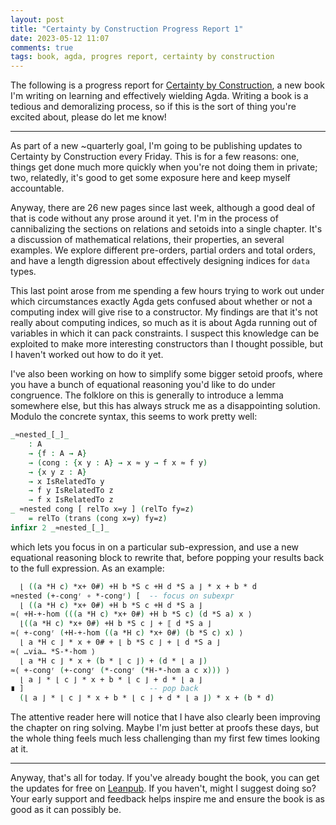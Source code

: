 ```yaml
---
layout: post
title: "Certainty by Construction Progress Report 1"
date: 2023-05-12 11:07
comments: true
tags: book, agda, progres report, certainty by construction
---
```


The following is a progress report for [Certainty by
Construction][cbc], a new book I'm
writing on learning and effectively wielding Agda. Writing a book is a tedious
and demoralizing process, so if this is the sort of thing you're excited about,
please do let me know!

[cbc]: https://leanpub.com/certainty-by-construction

---

As part of a new ~quarterly goal, I'm going to be publishing updates to
Certainty by Construction every Friday. This is for a few reasons: one, things
get done much more quickly when you're not doing them in private; two,
relatedly, it's good to get some exposure here and keep myself accountable.

Anyway, there are 26 new pages since last week, although a good deal of that is
code without any prose around it yet. I'm in the process of cannibalizing the
sections on relations and setoids into a single chapter. It's a discussion of
mathematical relations, their properties, an several examples. We explore
different pre-orders, partial orders and total orders, and have a length
digression about effectively designing indices for `data` types.

This last point arose from me spending a few hours trying to work out under
which circumstances exactly Agda gets confused about whether or not a computing
index will give rise to a constructor. My findings are that it's not really
about computing indices, so much as it is about Agda running out of variables in
which it can pack constraints. I suspect this knowledge can be exploited to make
more interesting constructors than I thought possible, but I haven't worked out
how to do it yet.

I've also been working on how to simplify some bigger setoid proofs, where you
have a bunch of equational reasoning you'd like to do under congruence. The
folklore on this is generally to introduce a lemma somewhere else, but this has
always struck me as a disappointing solution. Modulo the concrete syntax, this
seems to work pretty well:

```agda
_≈nested_[_]_
    : A
    → {f : A → A}
    → (cong : {x y : A} → x ≈ y → f x ≈ f y)
    → {x y z : A}
    → x IsRelatedTo y
    → f y IsRelatedTo z
    → f x IsRelatedTo z
_ ≈nested cong [ relTo x=y ] (relTo fy=z)
    = relTo (trans (cong x=y) fy=z)
infixr 2 _≈nested_[_]_
```

which lets you focus in on a particular sub-expression, and use a new equational
reasoning block to rewrite that, before popping your results back to the full
expression. As an example:

```agda
  ⌊ ((a *H c) *x+ 0#) +H b *S c +H d *S a ⌋ * x + b * d
≈nested (+-congʳ ∘ *-congʳ) [  -- focus on subexpr
  ⌊ ((a *H c) *x+ 0#) +H b *S c +H d *S a ⌋
≈⟨ +H-+-hom (((a *H c) *x+ 0#) +H b *S c) (d *S a) x ⟩
  ⌊((a *H c) *x+ 0#) +H b *S c ⌋ + ⟦ d *S a ⌋
≈⟨ +-congʳ (+H-+-hom ((a *H c) *x+ 0#) (b *S c) x) ⟩
  ⌊ a *H c ⌋ * x + 0# + ⌊ b *S c ⌋ + ⌊ d *S a ⌋
≈⟨ …via… *S-*-hom ⟩
  ⌊ a *H c ⌋ * x + (b * ⌊ c ⌋) + (d * ⌊ a ⌋)
≈⟨ +-congʳ (+-congʳ (*-congʳ (*H-*-hom a c x))) ⟩
  ⌊ a ⌋ * ⌊ c ⌋ * x + b * ⌊ c ⌋ + d * ⌊ a ⌋
∎ ]                            -- pop back
  (⌊ a ⌋ * ⌊ c ⌋ * x + b * ⌊ c ⌋ + d * ⌊ a ⌋) * x + (b * d)
```

The attentive reader here will notice that I have also clearly been improving
the chapter on ring solving. Maybe I'm just better at proofs these days, but the
whole thing feels much less challenging than my first few times looking at it.

---

Anyway, that's all for today. If you've already bought the book, you can get the
updates for free on [Leanpub][cbc]. If you haven't, might I suggest doing so?
Your early support and feedback helps inspire me and ensure the book is as good
as it can possibly be.

